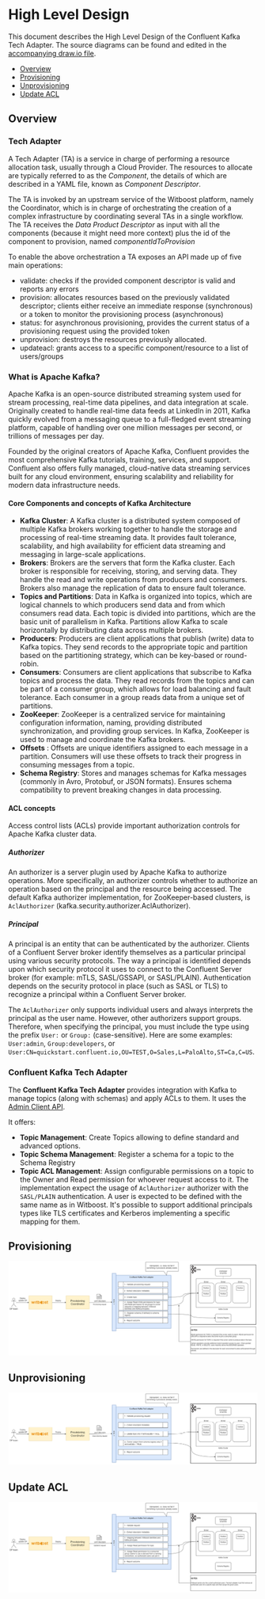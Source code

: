 # High Level Design

This document describes the High Level Design of the Confluent Kafka Tech Adapter.
The source diagrams can be found and edited in the [accompanying draw.io file](HLD.drawio).

- [Overview](#overview)
- [Provisioning](#provisioning)
- [Unprovisioning](#unprovisioning)
- [Update ACL](#update-acl) 

## Overview

### Tech Adapter

A Tech Adapter (TA) is a service in charge of performing a resource allocation task, usually
through a Cloud Provider. The resources to allocate are typically referred to as the _Component_, the
details of which are described in a YAML file, known as _Component Descriptor_.

The TA is invoked by an upstream service of the Witboost platform, namely the Coordinator, which is in charge of orchestrating the creation
of a complex infrastructure by coordinating several TAs in a single workflow. The TA receives
the _Data Product Descriptor_ as input with all the components (because it might need more context) plus the id of the component to provision, named _componentIdToProvision_

To enable the above orchestration a TA exposes an API made up of five main operations:
- validate: checks if the provided component descriptor is valid and reports any errors
- provision: allocates resources based on the previously validated descriptor; clients either receive an immediate response (synchronous) or a token to monitor the provisioning process (asynchronous)
- status: for asynchronous provisioning, provides the current status of a provisioning request using the provided token
- unprovision: destroys the resources previously allocated.
- updateacl: grants access to a specific component/resource to a list of users/groups

### What is Apache Kafka?

Apache Kafka is an open-source distributed streaming system used for stream processing, real-time data pipelines, and data integration at scale. Originally created to handle real-time data feeds at LinkedIn in 2011, Kafka quickly evolved from a messaging queue to a full-fledged event streaming platform, capable of handling over one million messages per second, or trillions of messages per day.

Founded by the original creators of Apache Kafka, Confluent provides the most comprehensive Kafka tutorials, training, services, and support. Confluent also offers fully managed, cloud-native data streaming services built for any cloud environment, ensuring scalability and reliability for modern data infrastructure needs.

#### Core Components and concepts of Kafka Architecture

- **Kafka Cluster**: A Kafka cluster is a distributed system composed of multiple Kafka brokers working together to handle the storage and processing of real-time streaming data. It provides fault tolerance, scalability, and high availability for efficient data streaming and messaging in large-scale applications.
- **Brokers**: Brokers are the servers that form the Kafka cluster. Each broker is responsible for receiving, storing, and serving data. They handle the read and write operations from producers and consumers. Brokers also manage the replication of data to ensure fault tolerance.
- **Topics and Partitions**: Data in Kafka is organized into topics, which are logical channels to which producers send data and from which consumers read data. Each topic is divided into partitions, which are the basic unit of parallelism in Kafka. Partitions allow Kafka to scale horizontally by distributing data across multiple brokers.
- **Producers**: Producers are client applications that publish (write) data to Kafka topics. They send records to the appropriate topic and partition based on the partitioning strategy, which can be key-based or round-robin.
- **Consumers**: Consumers are client applications that subscribe to Kafka topics and process the data. They read records from the topics and can be part of a consumer group, which allows for load balancing and fault tolerance. Each consumer in a group reads data from a unique set of partitions.
- **ZooKeeper**: ZooKeeper is a centralized service for maintaining configuration information, naming, providing distributed synchronization, and providing group services. In Kafka, ZooKeeper is used to manage and coordinate the Kafka brokers.
- **Offsets** : Offsets are unique identifiers assigned to each message in a partition. Consumers will use these offsets to track their progress in consuming messages from a topic.
- **Schema Registry**: Stores and manages schemas for Kafka messages (commonly in Avro, Protobuf, or JSON formats). Ensures schema compatibility to prevent breaking changes in data processing.

#### ACL concepts
Access control lists (ACLs) provide important authorization controls for Apache Kafka cluster data.

##### Authorizer
An authorizer is a server plugin used by Apache Kafka to authorize operations. More specifically, an authorizer controls whether to authorize an operation based on the principal and the resource being accessed. The default Kafka authorizer implementation, for ZooKeeper-based clusters, is `AclAuthorizer` (kafka.security.authorizer.AclAuthorizer).

##### Principal
A principal is an entity that can be authenticated by the authorizer. Clients of a Confluent Server broker identify themselves as a particular principal using various security protocols. The way a principal is identified depends upon which security protocol it uses to connect to the Confluent Server broker (for example: mTLS, SASL/GSSAPI, or SASL/PLAIN). Authentication depends on the security protocol in place (such as SASL or TLS) to recognize a principal within a Confluent Server broker.

The `AclAuthorizer` only supports individual users and always interprets the principal as the user name. However, other authorizers support groups. Therefore, when specifying the principal, you must include the type using the prefix `User:` or `Group:` (case-sensitive). Here are some examples: `User:admin`, `Group:developers`, or `User:CN=quickstart.confluent.io,OU=TEST,O=Sales,L=PaloAlto,ST=Ca,C=US`.

### Confluent Kafka Tech Adapter

The **Confluent Kafka Tech Adapter** provides integration with Kafka to manage topics (along with schemas) and apply ACLs to them. It uses the [Admin Client API](https://docs.confluent.io/kafka/kafka-apis.html#admin-api).

It offers:
- **Topic Management**: Create Topics allowing to define standard and advanced options.
- **Topic Schema Management**: Register a schema for a topic to the Schema Registry
- **Topic ACL Management**: Assign configurable permissions on a topic to the Owner and Read permission for whoever request access to it. The implementation expect the usage of `AclAuthorizer` authorizer with the `SASL/PLAIN` authentication. A user is expected to be defined with the same name as in Witboost. It's possible to support additional principals types like TLS certificates and Kerberos implementing a specific mapping for them.

## Provisioning

![HLD-Provisioning.png](img/HLD-Provisioning.png)

## Unprovisioning

![HLD-Unprovisioning.png](img/HLD-Unprovisioning.png)

## Update ACL

![HLD-UpdateAcl.png](img/HLD-UpdateAcl.png)
